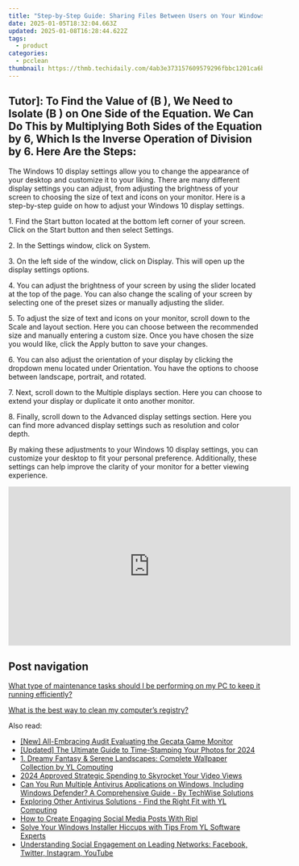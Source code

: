 ```yaml
---
title: "Step-by-Step Guide: Sharing Files Between Users on Your Windows PC - Tips From YL Computing"
date: 2025-01-05T18:32:04.663Z
updated: 2025-01-08T16:28:44.622Z
tags:
  - product
categories:
  - pcclean
thumbnail: https://thmb.techidaily.com/4ab3e373157609579296fbbc1201ca6b702ee2035d00b9c9dec8888ac005aab8.jpg
---
```


## Tutor]: To Find the Value of \(B \), We Need to Isolate \(B \) on One Side of the Equation. We Can Do This by Multiplying Both Sides of the Equation by 6, Which Is the Inverse Operation of Division by 6. Here Are the Steps:

The Windows 10 display settings allow you to change the appearance of your desktop and customize it to your liking. There are many different display settings you can adjust, from adjusting the brightness of your screen to choosing the size of text and icons on your monitor. Here is a step-by-step guide on how to adjust your Windows 10 display settings. 

1\. Find the Start button located at the bottom left corner of your screen. Click on the Start button and then select Settings.

2\. In the Settings window, click on System.

3\. On the left side of the window, click on Display. This will open up the display settings options. 

4\. You can adjust the brightness of your screen by using the slider located at the top of the page. You can also change the scaling of your screen by selecting one of the preset sizes or manually adjusting the slider.

5\. To adjust the size of text and icons on your monitor, scroll down to the Scale and layout section. Here you can choose between the recommended size and manually entering a custom size. Once you have chosen the size you would like, click the Apply button to save your changes.

6\. You can also adjust the orientation of your display by clicking the dropdown menu located under Orientation. You have the options to choose between landscape, portrait, and rotated.

7\. Next, scroll down to the Multiple displays section. Here you can choose to extend your display or duplicate it onto another monitor.

8\. Finally, scroll down to the Advanced display settings section. Here you can find more advanced display settings such as resolution and color depth. 

By making these adjustments to your Windows 10 display settings, you can customize your desktop to fit your personal preference. Additionally, these settings can help improve the clarity of your monitor for a better viewing experience.

<!-- affiliate ads begin -->
<iframe width="560" height="315" src="https://www.youtube.com/embed/0Kr7Dpw0HuM?si=05wWDXdPgmC-oBBE" title="YouTube video player" frameborder="0" allow="accelerometer; autoplay; clipboard-write; encrypted-media; gyroscope; picture-in-picture; web-share" referrerpolicy="strict-origin-when-cross-origin" allowfullscreen></iframe>
<!-- affiliate ads end -->

## Post navigation

[What type of maintenance tasks should I be performing on my PC to keep it running efficiently?](https://tools.techidaily.com/pcclean/products/)

[What is the best way to clean my computer’s registry?](https://tools.techidaily.com/pcclean/products/)

<ins class="adsbygoogle"
     style="display:block"
     data-ad-format="autorelaxed"
     data-ad-client="ca-pub-7571918770474297"
     data-ad-slot="1223367746"></ins>

<ins class="adsbygoogle"
     style="display:block"
     data-ad-client="ca-pub-7571918770474297"
     data-ad-slot="8358498916"
     data-ad-format="auto"
     data-full-width-responsive="true"></ins>

<span class="atpl-alsoreadstyle">Also read:</span>
<div><ul>
<li><a href="https://screen-activity-recording.techidaily.com/new-all-embracing-audit-evaluating-the-gecata-game-monitor/"><u>[New] All-Embracing Audit Evaluating the Gecata Game Monitor</u></a></li>
<li><a href="https://article-tips.techidaily.com/updated-the-ultimate-guide-to-time-stamping-your-photos-for-2024/"><u>[Updated] The Ultimate Guide to Time-Stamping Your Photos for 2024</u></a></li>
<li><a href="https://discover-fantastic.techidaily.com/1-dreamy-fantasy-and-serene-landscapes-complete-wallpaper-collection-by-yl-computing/"><u>1. Dreamy Fantasy & Serene Landscapes: Complete Wallpaper Collection by YL Computing</u></a></li>
<li><a href="https://article-files.techidaily.com/2024-approved-strategic-spending-to-skyrocket-your-video-views/"><u>2024 Approved Strategic Spending to Skyrocket Your Video Views</u></a></li>
<li><a href="https://discover-fantastic.techidaily.com/can-you-run-multiple-antivirus-applications-on-windows-including-windows-defender-a-comprehensive-guide-by-techwise-solutions/"><u>Can You Run Multiple Antivirus Applications on Windows, Including Windows Defender? A Comprehensive Guide - By TechWise Solutions</u></a></li>
<li><a href="https://discover-fantastic.techidaily.com/exploring-other-antivirus-solutions-find-the-right-fit-with-yl-computing/"><u>Exploring Other Antivirus Solutions - Find the Right Fit with YL Computing</u></a></li>
<li><a href="https://facebook.techidaily.com/how-to-create-engaging-social-media-posts-with-ripl/"><u>How to Create Engaging Social Media Posts With Ripl</u></a></li>
<li><a href="https://discover-fantastic.techidaily.com/solve-your-windows-installer-hiccups-with-tips-from-yl-software-experts/"><u>Solve Your Windows Installer Hiccups with Tips From YL Software Experts</u></a></li>
<li><a href="https://win-forum.techidaily.com/understanding-social-engagement-on-leading-networks-facebook-twitter-instagram-youtube/"><u>Understanding Social Engagement on Leading Networks: Facebook, Twitter, Instagram, YouTube</u></a></li>
</ul></div>

